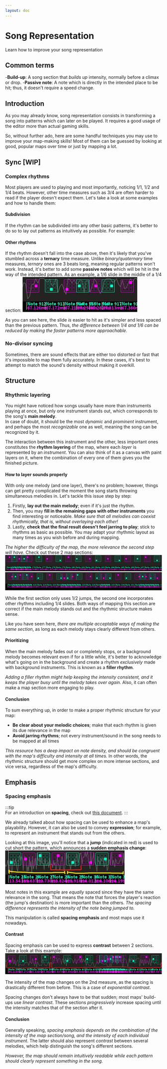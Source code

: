 ```yaml
---
layout: doc
---
```


# Song Representation
Learn how to improve your song representation

## Common terms
-**Build-up**: A song section that _builds up_ intensity, normally before a climax or drop.
-**Passive note**: A note which is directly in the intended place to be hit; thus, it doesn't require a speed change.

## Introduction
As you may already know, song representation consists in transforming a song into patterns
which can later on be played. It requires a good usage of the editor more than actual gaming skills.

So, without further ado, here are some handful techniques you may use to improve your map-making skills!
Most of them can be guessed by looking at good, popular maps over time
or just by mapping a lot.

## Sync [WIP]

### Complex rhythms
Most players are used to playing and most importantly, noticing 1/1, 1/2 and 1/4 beats. 
However, other time measures such as 3/4 are often harder to read if the player doesn't expect them.
Let's take a look at some examples and how to handle them:

#### Subdivision
If the rhythm can be subdivided into any other basic patterns, it's better to do so to lay out patterns as intuitively
as possible.
For example:


#### Other rhythms
If the rhythm doesn't fall into the case above, then it's likely that you've stumbled across a **ternary** time measure.
Unlike _binary/quaternary_ time measures, _ternary_ ones are 3 beats long, meaning regular patterns won't work.
Instead, it's better to add some **passive notes** which will be hit in the way of the intended pattern.
As an example, a 1/6 slide in the middle of a 1/4 section:
![sync2](../../public/src/map/sync2.jpg)

As you can see here, the slide _is_ easier to hit as it's simpler and less spaced than the previous pattern. 
Thus, _the difference between 1/4 and 1/6 can be reduced by making the faster patterns more approachable_.

### No-divisor syncing
Sometimes, there are sound effects that are either too distorted or fast that it's impossible to map them
fully accurately. In these cases, it's best to attempt to match the sound's density without making it overkill.


## Structure

### Rhythmic layering
You might have noticed how songs usually have more than instruments playing at once, 
but only one instrument stands out, which corresponds to the song's **main melody**.  
In case of doubt, it should be the most _dynamic_ and _prominent_ instrument, 
and perhaps the most _recognizable_ one as well, meaning the song can be recognized by it.

The interaction between this instrument and the other, 
less important ones constitutes the **rhythm layering** of the map, where each _layer_ is represented by an _instrument_.
You can also think of it as a canvas with paint layers on it, 
where the combination of every one of them gives you the finished picture.

#### How to layer sounds properly
With only one melody (and one layer), there's no problem; however, 
things can get pretty complicated the moment the song starts throwing simultaneous melodies in.
Let's tackle this issue step by step:

1. Firstly, **lay out the main melody**; even if it's just the rhythm.
2. Then, you may **fill in the remaining gaps with other instruments** you find interesting or noticeable.
_Make sure that all melodies can coexist rhythmically, that is, without overlaying each other!_
3. Lastly, **check that the final result doesn't feel jarring to play**; 
stick to rhythms as basic as possible.
You may adapt your rhythmic layout as many times as you wish before and during mapping.

_The higher the difficulty of the map, the more relevance the second step will have._ Check out these 2 map sections:
![example1](../../public/src/map/rhythm1.jpg)
![example2](../../public/src/map/rhythm2.jpg)

While the first section only uses 1/2 jumps, the second one incorporates other rhythms including 1/4 slides.
Both ways of mapping this section are correct if the main melody stands out and the rhythmic structure makes sense.

Like you have seen here, _there are multiple acceptable ways of making the same section_, 
as long as each melody stays clearly different from others.

#### Prioritizing
When the main melody fades out or completely stops, or a background melody becomes relevant even if for a little while, 
it's better to acknowledge what's going on in the background and create a rhythm
_exclusively_ made with background instruments. This is known as a **filler rhythm**.

_Adding a filler rhythm might help keeping the intensity consistent, 
and it keeps the player busy until the melody takes over again._
Also, it can often make a map section more engaging to play.

#### Conclusion
To sum everything up, in order to make a proper rhythmic structure for your map:
- **Be clear about your melodic choices**; make that each rhythm is given its due relevance in the map
- **Avoid jarring rhythms**; not every instrument/sound in the song needs to be mapped at all times

_This resource has a deep impact on note density, and should be congruent with the map's difficulty and intensity
at all times._ In other words, the rhythmic structure should get more complex on more intense sections,
and vice versa, regardless of the map's difficulty.

## Emphasis

### Spacing emphasis
:::tip  
For an introduction on **spacing**, check out [this document](basic_spacing).
:::

We already talked about how spacing can be used to enhance a map's playability. 
However, it can also be used to convey **expression**; for example, to represent an instrument 
that stands out from the others.  

Looking at this image, you'll notice that a **jump** (indicated in red) is used to cut short the pattern,
which announces a **sudden emphasis change**:  
![example1](../../public/src/map/spacingemp1.jpg)  

Most notes in this example are _equally_ spaced since they have the same relevance in the song.
That means the note that forces the player's reaction (the jump's destination) is more important than the others.
_The spacing difference represents the intensity of the note being jumped to._

This manipulation is called **spacing emphasis** and most maps use it nowadays.    

#### Contrast
Spacing emphasis can be used to express **contrast** between 2 sections.
Take a look at this example:  
![example2](../../public/src/map/spacingemp2.jpg)  

The intensity of the map changes on the 2nd measure, as the spacing is drastically different from before.
This is a case of _exponential contrast_.

Spacing changes don't always have to be that sudden; most maps' build-ups use _linear contrast_.
These sections _progressively_ increase spacing until the intensity matches that of the section after it.

#### Conclusion
Generally speaking, _spacing emphasis depends on the combination of the intensity of the map section/song, 
and the intensity of each individual instrument_. 
The latter should also represent _contrast_ between several melodies, which help distinguish the song's different sections.   

_However, the map should remain intuitively readable while each pattern should clearly represent something in the song._  

